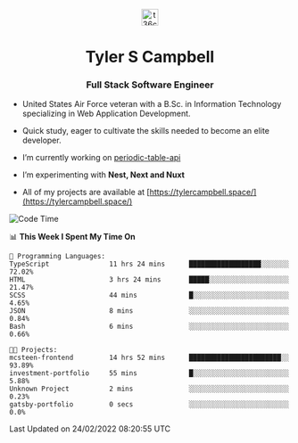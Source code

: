<p align="center">
<a href="https://www.linkedin.com/in/t36campbell" target="blank"><img align="center" src="https://ik.imagekit.io/t36campbell/Portfolio/linkedin.png.original_m8bbGgPh6.png" alt="t36campbell" height="30" width="30" /></a>
</p>
<h1 align="center">Tyler S Campbell</h1>
<h3 align="center">Full Stack Software Engineer</h3>

* United States Air Force veteran with a B.Sc. in Information Technology specializing in Web Application Development. 

* Quick study, eager to cultivate the skills needed to become an elite developer.

* I’m currently working on [periodic-table-api](https://github.com/t36campbell/periodic-table-api)

* I’m experimenting with **Nest, Next and Nuxt**

* All of my projects are available at [https://tylercampbell.space/](https://tylercampbell.space/)

<!--START_SECTION:waka-->
![Code Time](http://img.shields.io/badge/Code%20Time-1%2C441%20hrs%2050%20mins-blue)

📊 **This Week I Spent My Time On** 

```text
💬 Programming Languages: 
TypeScript               11 hrs 24 mins      ██████████████████░░░░░░░   72.02% 
HTML                     3 hrs 24 mins       █████░░░░░░░░░░░░░░░░░░░░   21.47% 
SCSS                     44 mins             █░░░░░░░░░░░░░░░░░░░░░░░░   4.65% 
JSON                     8 mins              ░░░░░░░░░░░░░░░░░░░░░░░░░   0.84% 
Bash                     6 mins              ░░░░░░░░░░░░░░░░░░░░░░░░░   0.66%

🐱‍💻 Projects: 
mcsteen-frontend         14 hrs 52 mins      ███████████████████████░░   93.89% 
investment-portfolio     55 mins             █░░░░░░░░░░░░░░░░░░░░░░░░   5.88% 
Unknown Project          2 mins              ░░░░░░░░░░░░░░░░░░░░░░░░░   0.23% 
gatsby-portfolio         0 secs              ░░░░░░░░░░░░░░░░░░░░░░░░░   0.0%

```


 Last Updated on 24/02/2022 08:20:55 UTC
<!--END_SECTION:waka-->
